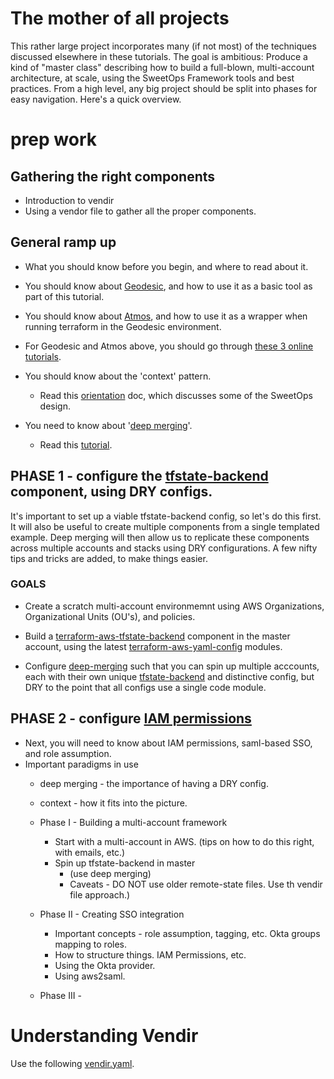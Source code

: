 # The mother of all projects
This rather large project incorporates many (if not most) of the techniques discussed elsewhere 
in these tutorials. The goal is ambitious: Produce a kind of "master class" describing how to 
build a full-blown, multi-account architecture, at scale, using the SweetOps Framework tools 
and best practices. From a high level, any big project should be split into phases for easy 
navigation. Here's a quick overview. 


# prep work

## Gathering the right components

* Introduction to vendir
* Using a vendor file to gather all the proper components. 

## General ramp up

* What you should know before you begin, and where to read about it. 

* You should know about [Geodesic](https://github.com/cloudposse/geodesic), and how to use it as a basic tool
as part of this tutorial.  

* You should know about [Atmos](https://github.com/cloudposse/atmos), and how to use it as a wrapper when running
terraform in the Geodesic environment.

* For Geodesic and Atmos above, you should go through [these 3 online tutorials](https://github.com/cloudposse/tutorials).
    
* You should know about the 'context' pattern. 
    * Read this [orientation](orientation.md) doc, which discusses some of the SweetOps design.
    
* You need to know about '[deep merging](deep_merging.md)'.
    * Read this [tutorial](projects/deep_merging.md).

## PHASE 1 - configure the [tfstate-backend]() component, using DRY configs.

It's important to set up a viable tfstate-backend config, so let's do this 
first.  It will also be useful to create multiple components from a single 
templated example. Deep merging will then allow us to replicate these components 
across multiple accounts and stacks using DRY configurations. A few nifty
tips and tricks are added, to make things easier.

### GOALS
* Create a scratch multi-account environmemnt using AWS Organizations, 
Organizational Units (OU's), and policies.

* Build a [terraform-aws-tfstate-backend]() component in the master account, 
using the latest [terraform-aws-yaml-config]() modules. 

* Configure [deep-merging]() such that you can spin up multiple acccounts, each with
their own unique [tfstate-backend]() and distinctive config, but DRY to the point 
that all configs use a single code module.


## PHASE 2 - configure [IAM permissions]()
* Next, you will need to know about IAM permissions, saml-based SSO, and role assumption.
* Important paradigms in use
    * deep merging - the importance of having a DRY config.
    * context - how it fits into the picture. 

    * Phase I - Building a multi-account framework
        * Start with a multi-account in AWS.  (tips on how to do this right, with emails, etc.)
        * Spin up tfstate-backend in master
            * (use deep merging)
            * Caveats - DO NOT use older remote-state files.  Use th vendir file approach.)
    * Phase II - Creating SSO integration 
        * Important concepts - role assumption, tagging, etc.  Okta groups mapping to roles.
        * How to structure things. 
      IAM Permissions, etc. 
        * Using the Okta provider.
        * Using aws2saml. 


    * Phase III - 
                    



# Understanding Vendir


Use the following [vendir.yaml](https://github.com/gangofnuns/vendir.yaml).


